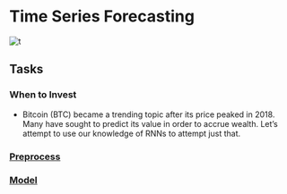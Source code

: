 # Time Series Forecasting

![t](https://miro.medium.com/max/1128/1*UjJbVxAZFrSmaZY20sN0HQ.png)

## Tasks

### When to Invest
- Bitcoin (BTC) became a trending topic after its price peaked in 2018. Many have sought to predict its value in order to accrue wealth. Let’s attempt to use our knowledge of RNNs to attempt just that.

### [Preprocess](./preprocess_data.py)

### [Model](./forecast_btc.py)